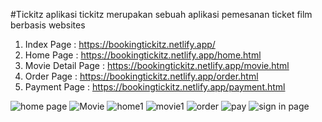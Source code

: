 #Tickitz
aplikasi tickitz merupakan sebuah aplikasi pemesanan ticket film berbasis websites

1. Index Page : https://bookingtickitz.netlify.app/
2. Home Page : https://bookingtickitz.netlify.app/home.html
3. Movie Detail Page : https://bookingtickitz.netlify.app/movie.html
4. Order Page : https://bookingtickitz.netlify.app/order.html
5. Payment Page : https://bookingtickitz.netlify.app/payment.html

![home page](https://user-images.githubusercontent.com/68935056/109390162-828ccc80-7942-11eb-8c58-a530b224e4ae.PNG)
![Movie](https://user-images.githubusercontent.com/68935056/109390165-8ae50780-7942-11eb-8fbc-7201cf1677e8.PNG)
![home1](https://user-images.githubusercontent.com/68935056/109390164-891b4400-7942-11eb-8e8b-25e9e3e63758.PNG)
![movie1](https://user-images.githubusercontent.com/68935056/109390166-8c163480-7942-11eb-863c-c915cf3bc95f.PNG)
![order](https://user-images.githubusercontent.com/68935056/109390167-8d476180-7942-11eb-818a-71d4cf22077e.PNG)
![pay](https://user-images.githubusercontent.com/68935056/109390168-8d476180-7942-11eb-8f15-46d18fa274fa.PNG)
![sign in page](https://user-images.githubusercontent.com/68935056/109390171-8ddff800-7942-11eb-911a-fc7b1d16d6c6.PNG)
